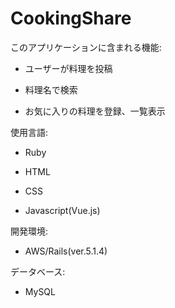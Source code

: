 # CookingShare

このアプリケーションに含まれる機能:  

* ユーザーが料理を投稿

* 料理名で検索

* お気に入りの料理を登録、一覧表示

使用言語:

* Ruby

* HTML

* CSS

* Javascript(Vue.js)

開発環境:  

* AWS/Rails(ver.5.1.4)

データベース:  

* MySQL
